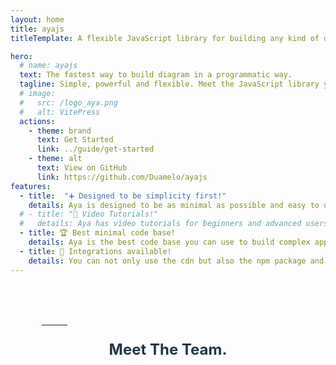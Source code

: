 ```yaml
---
layout: home
title: ayajs
titleTemplate: A flexible JavaScript library for building any kind of diagrams quickly and in a programmatic way

hero:
  # name: ayajs
  text: The fastest way to build diagram in a programmatic way.
  tagline: Simple, powerful and flexible. Meet the JavaScript library you've always needed.
  # image:
  #   src: /logo_aya.png
  #   alt: VitePress
  actions:
    - theme: brand
      text: Get Started
      link: ../guide/get-started
    - theme: alt
      text: View on GitHub
      link: https://github.com/Duamelo/ayajs
features:
  - title:  "➕ Designed to be simplicity first!"
    details: Aya is designed to be as minimal as possible and easy to use through its components.
  # - title: "🎥 Video Tutorials!"
  #   details: Aya has video tutorials for beginners and advanced users.
  - title: 🏆 Best minimal code base!
    details: Aya is the best code base you can use to build complex applications.
  - title: 🧩 Integrations available!
    details: You can not only use the cdn but also the npm package and integrate it to your mithriljs, vue or react applications.
---
```

<style scoped>
  .main-block{
      height:100px;
      width:80%;
      margin:0px auto;
    /*background:grey;*/
  }
  .team{
    text-align:center;
    color: #213547;
    font-size: 24px;
  }
  .mit_license{
    text-align:center;
    color: #969696;
  }
  .copyright{
    text-align:center;
    color: #969696;
  }
  .hr{
    position: relative;
    width: 10%;
    color: #969696;
  }
</style>

<br/>
<br/>
<br/>

<div class="main-block">
  <hr class="hr"/>
  <p class="team"> <strong> Meet The Team. </strong></p>
</div>

<script setup>
import { VPTeamMembers } from 'vitepress/theme'


const members = [
  {
    avatar: 'profil.jpeg',
    name: 'David DOSSEH',
    title: 'Creator of Aya, software engineer.',
    links: [
      { icon: 'github', link: 'https://github.com/Duamelo' },
      { icon: 'linkedin', link: 'https://www.linkedin.com/in/david-dosseh-6788101a4/' },
    ]
  },
  {
    avatar: 'romaric.jpg',
    name: 'Conité GBODOGBE',
    title: 'Software engineer',
    links: [
      { icon: 'github', link: 'https://github.com/Conite002' },
      { icon: 'linkedin', link: 'https://www.linkedin.com/in/d-s-conit%C3%A9-gbodogbe-219b8222a/' },
    ]
  },
  {
    avatar: 'marie-ange.jpg',
    name: 'Marie-Ange AIKPE',
    title: 'Software engineer',
    links: [
      { icon: 'github', link: 'https://github.com/MarieAngeLeslie' },
      { icon: 'linkedin', link: 'https://www.linkedin.com/in/marie-ange-aikpe-395a96175/' },
    ]
  }
]
</script>

<VPTeamMembers size="small" :members="members" />
